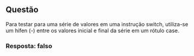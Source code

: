## Questão
Para testar para uma série de valores em uma instrução switch, utiliza-se um hífen (-) entre os valores inicial e final da série em um rótulo case.

### Resposta: falso